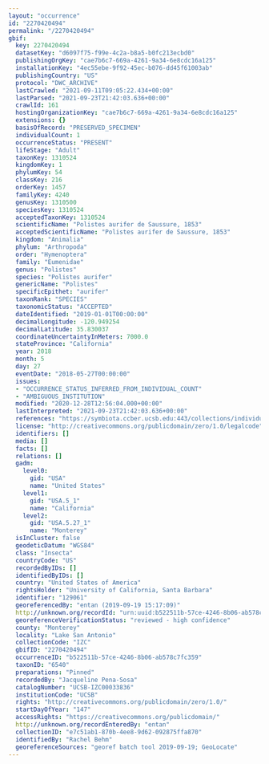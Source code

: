 ```yaml
---
layout: "occurrence"
id: "2270420494"
permalink: "/2270420494"
gbif:
  key: 2270420494
  datasetKey: "d6097f75-f99e-4c2a-b8a5-b0fc213ecbd0"
  publishingOrgKey: "cae7b6c7-669a-4261-9a34-6e8cdc16a125"
  installationKey: "4ec55ebe-9f92-45ec-b076-dd45f61003ab"
  publishingCountry: "US"
  protocol: "DWC_ARCHIVE"
  lastCrawled: "2021-09-11T09:05:22.434+00:00"
  lastParsed: "2021-09-23T21:42:03.636+00:00"
  crawlId: 161
  hostingOrganizationKey: "cae7b6c7-669a-4261-9a34-6e8cdc16a125"
  extensions: {}
  basisOfRecord: "PRESERVED_SPECIMEN"
  individualCount: 1
  occurrenceStatus: "PRESENT"
  lifeStage: "Adult"
  taxonKey: 1310524
  kingdomKey: 1
  phylumKey: 54
  classKey: 216
  orderKey: 1457
  familyKey: 4240
  genusKey: 1310500
  speciesKey: 1310524
  acceptedTaxonKey: 1310524
  scientificName: "Polistes aurifer de Saussure, 1853"
  acceptedScientificName: "Polistes aurifer de Saussure, 1853"
  kingdom: "Animalia"
  phylum: "Arthropoda"
  order: "Hymenoptera"
  family: "Eumenidae"
  genus: "Polistes"
  species: "Polistes aurifer"
  genericName: "Polistes"
  specificEpithet: "aurifer"
  taxonRank: "SPECIES"
  taxonomicStatus: "ACCEPTED"
  dateIdentified: "2019-01-01T00:00:00"
  decimalLongitude: -120.949254
  decimalLatitude: 35.830037
  coordinateUncertaintyInMeters: 7000.0
  stateProvince: "California"
  year: 2018
  month: 5
  day: 27
  eventDate: "2018-05-27T00:00:00"
  issues:
  - "OCCURRENCE_STATUS_INFERRED_FROM_INDIVIDUAL_COUNT"
  - "AMBIGUOUS_INSTITUTION"
  modified: "2020-12-28T12:56:04.000+00:00"
  lastInterpreted: "2021-09-23T21:42:03.636+00:00"
  references: "https://symbiota.ccber.ucsb.edu:443/collections/individual/index.php?occid=129061"
  license: "http://creativecommons.org/publicdomain/zero/1.0/legalcode"
  identifiers: []
  media: []
  facts: []
  relations: []
  gadm:
    level0:
      gid: "USA"
      name: "United States"
    level1:
      gid: "USA.5_1"
      name: "California"
    level2:
      gid: "USA.5.27_1"
      name: "Monterey"
  isInCluster: false
  geodeticDatum: "WGS84"
  class: "Insecta"
  countryCode: "US"
  recordedByIDs: []
  identifiedByIDs: []
  country: "United States of America"
  rightsHolder: "University of California, Santa Barbara"
  identifier: "129061"
  georeferencedBy: "entan (2019-09-19 15:17:09)"
  http://unknown.org/recordId: "urn:uuid:b522511b-57ce-4246-8b06-ab578c7fc359"
  georeferenceVerificationStatus: "reviewed - high confidence"
  county: "Monterey"
  locality: "Lake San Antonio"
  collectionCode: "IZC"
  gbifID: "2270420494"
  occurrenceID: "b522511b-57ce-4246-8b06-ab578c7fc359"
  taxonID: "6540"
  preparations: "Pinned"
  recordedBy: "Jacqueline Pena-Sosa"
  catalogNumber: "UCSB-IZC00033836"
  institutionCode: "UCSB"
  rights: "http://creativecommons.org/publicdomain/zero/1.0/"
  startDayOfYear: "147"
  accessRights: "https://creativecommons.org/publicdomain/"
  http://unknown.org/recordEnteredBy: "entan"
  collectionID: "e7c51ab1-870b-4ee8-9d62-092875ffa870"
  identifiedBy: "Rachel Behm"
  georeferenceSources: "georef batch tool 2019-09-19; GeoLocate"
---
```

